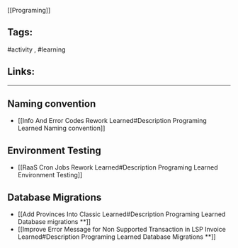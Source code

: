 [[Programing]]

## Tags:
#activity , #learning 

## Links:

---

## Naming convention
- [[Info And Error Codes Rework Learned#Description Programing Learned Naming convention]]

## Environment Testing
- [[RaaS Cron Jobs Rework Learned#Description Programing Learned Environment Testing]]

## Database Migrations
- [[Add Provinces Into Classic Learned#Description Programing Learned Database migrations **]]
- [[Improve Error Message for Non Supported Transaction in LSP Invoice Learned#Description Programing Learned Database Migrations **]]